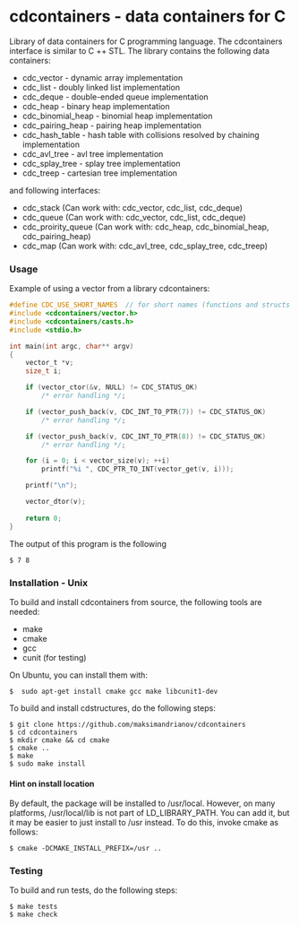 # cdcontainers - data containers for C

Library of data containers for C programming language. The cdcontainers interface is similar to C ++ STL.
The library contains the following data containers:
* cdc_vector - dynamic array implementation
* cdc_list - doubly linked list implementation
* cdc_deque - double-ended queue implementation
* cdc_heap - binary heap implementation
* cdc_binomial_heap - binomial heap implementation 
* cdc_pairing_heap - pairing heap implementation 
* cdc_hash_table - hash table with collisions resolved by chaining implementation
* cdc_avl_tree - avl tree implementation
* cdc_splay_tree - splay tree implementation
* cdc_treep - сartesian tree implementation

and following interfaces:
* cdc_stack (Can work with: cdc_vector, cdc_list, cdc_deque)
* cdc_queue (Can work with: cdc_vector, cdc_list, cdc_deque)
* cdc_proirity_queue (Can work with: cdc_heap, cdc_binomial_heap, cdc_pairing_heap)
* cdc_map (Can work with: cdc_avl_tree, cdc_splay_tree, cdc_treep)

### Usage

Example of using a vector from a library cdcontainers:

```c
#define CDC_USE_SHORT_NAMES  // for short names (functions and structs without prefix cdc_*)
#include <cdcontainers/vector.h>
#include <cdcontainers/casts.h>
#include <stdio.h>

int main(int argc, char** argv)
{
    vector_t *v;
    size_t i;

    if (vector_ctor(&v, NULL) != CDC_STATUS_OK)
        /* error handling */;

    if (vector_push_back(v, CDC_INT_TO_PTR(7)) != CDC_STATUS_OK)
        /* error handling */;

    if (vector_push_back(v, CDC_INT_TO_PTR(8)) != CDC_STATUS_OK)
        /* error handling */;

    for (i = 0; i < vector_size(v); ++i)
        printf("%i ", CDC_PTR_TO_INT(vector_get(v, i)));

    printf("\n");

    vector_dtor(v);
    
    return 0;
}
```

The output of this program is the following

    $ 7 8

### Installation - Unix

To build and install cdcontainers from source, the following tools are needed:
* make
* cmake
* gcc
* cunit (for testing)

On Ubuntu, you can install them with:

    $  sudo apt-get install cmake gcc make libcunit1-dev

To build and install cdstructures, do the following steps:

    $ git clone https://github.com/maksimandrianov/cdcontainers
    $ cd cdcontainers
    $ mkdir cmake && cd cmake
    $ cmake ..
    $ make
    $ sudo make install

#### Hint on install location

By default, the package will be installed to /usr/local. However, on many platforms, /usr/local/lib is not part of LD_LIBRARY_PATH. You can add it, but it may be easier to just install to /usr instead. To do this, invoke cmake as follows:

    $ cmake -DCMAKE_INSTALL_PREFIX=/usr ..

### Testing

To build and run tests, do the following steps:

    $ make tests
    $ make check


